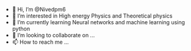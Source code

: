 - 👋 Hi, I’m @Nivedpm6
- 👀 I’m interested in High energy Physics and Theoretical physics
- 🌱 I’m currently learning Neural networks and machine learning using python
- 💞️ I’m looking to collaborate on ...
- 📫 How to reach me ...

<!---
Nivedpm6/Nivedpm6 is a ✨ special ✨ repository because its `README.md` (this file) appears on your GitHub profile.
You can click the Preview link to take a look at your changes.
--->

